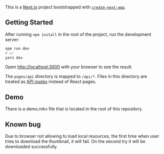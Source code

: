 This is a [Next.js](https://nextjs.org/) project bootstrapped with [`create-next-app`](https://github.com/vercel/next.js/tree/canary/packages/create-next-app).

## Getting Started

After running `npm install` in the root of the project, run the development server:

```bash
npm run dev
# or
yarn dev
```

Open [http://localhost:3000](http://localhost:3000) with your browser to see the result.

The `pages/api` directory is mapped to `/api/*`. Files in this directory are treated as [API routes](https://nextjs.org/docs/api-routes/introduction) instead of React pages.

## Demo
There is a demo.mkv file that is located in the root of this repository.

## Known bug

Due to browser not allowing to load local resources, the first time when user tries to download the thumbnail, it will fail. On the second try it will be downloaded successfully.
